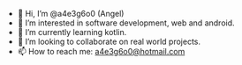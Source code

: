 - 👋 Hi, I’m @a4e3g6o0 (Angel)
- 👀 I’m interested in software development, web and android.
- 🌱 I’m currently learning kotlin.
- 💞️ I’m looking to collaborate on real world projects.
- 📫 How to reach me: a4e3g6o0@hotmail.com

<!---
a4e3g6o0/a4e3g6o0 is a ✨ special ✨ repository because its `README.md` (this file) appears on your GitHub profile.
You can click the Preview link to take a look at your changes.
--->
